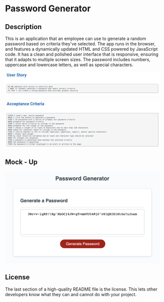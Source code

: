 # Password Generator

## Description

This is an application that an employee can use to generate a random password based on criteria they've selected. The app runs in the browser, and features a dynamically updated HTML and CSS powered by JavaScript code. It has a clean and polished user interface that is responsive, ensuring that it adapts to multiple screen sizes. The password includes numbers, uppercase and lowercase letters, as well as special characters.

![Alt text](User%20Story.png)

![Alt text](Acceptance%20Criteria.png)

## Mock - Up
![Alt text](Mock%20Up.png)

## License

The last section of a high-quality README file is the license. This lets other developers know what they can and cannot do with your project.

